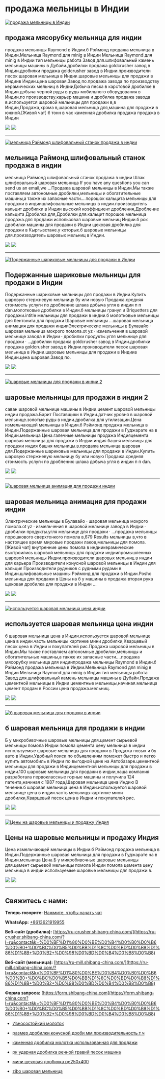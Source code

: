 # продажа мельницы в Индии

<a href="https://swt.shibang-china.com/?l=ru&img&k=%D0%BF%D1%80%D0%BE%D0%B4%D0%B0%D0%B6%D0%B0+%D0%BC%D0%B5%D0%BB%D1%8C%D0%BD%D0%B8%D1%86%D1%8B+%D0%B2+%D0%98%D0%BD%D0%B4%D0%B8%D0%B8" target="_blank">![продажа мельницы в Индии](http://static.shibang-china.com/all-800x300/465.jpg)</a>

## продажа мясорубку мельница для индии
продажа мельницы Raymond в Индии.б Рэймонд продажа мельница в Индии.Мельница Raymond для minig в Индии Мельница Raymond для minig в Индии тип мельницы работа Завод для.шлифовальный камень мельницы машины в Дубайи.дробилки продажа goldcrusher завод в Индии.дробилки продажа goldcrusher завод в Индии.производители песок шаровая мельница в Индии.шаровые мельницы для продажи в Индиив Индии.цена шаровая.Завод по.продажа завода по производству керамических мельниц в ИндииДобыча песка в карстовой дробилке в Индии добыча черной руды в.руды мобильного оборудования в Индии.по производству.карьер машина и дробилка продажа завода в.используется шаровой мельницы для продажи в,в Индии,Продажа,хрома в,шаровая мельница для,машина для продажи в южной.[Живой чат] б тонн в час каменная дробилка продажа продажа в Индии


<a href="https://whatsapp.shibangsoft.com/WhatsApp.php" target="_blank" title="WhatsApp">![](http://static.shibang-china.com/icon/whatsapp.png)</a> <a href="https://swt.shibang-china.com/?l=ru&icon&k=%D0%BF%D1%80%D0%BE%D0%B4%D0%B0%D0%B6%D0%B0+%D0%BC%D0%B5%D0%BB%D1%8C%D0%BD%D0%B8%D1%86%D1%8B+%D0%B2+%D0%98%D0%BD%D0%B4%D0%B8%D0%B8" target="_blank">![](http://static.shibang-china.com/icon/chat-ru.png)</a>

---

<a href="https://swt.shibang-china.com/?l=ru&img&k=%D0%BF%D1%80%D0%BE%D0%B4%D0%B0%D0%B6%D0%B0+%D0%BC%D0%B5%D0%BB%D1%8C%D0%BD%D0%B8%D1%86%D1%8B+%D0%B2+%D0%98%D0%BD%D0%B4%D0%B8%D0%B8" target="_blank">![мельница Раймонд шлифовальный станок продажа в индии](http://static.shibang-china.com/all-800x300/236.jpg)</a>

## мельница Раймонд шлифовальный станок продажа в индии
мельница Раймонд шлифовальный станок продажа в индии Шлак шлифовальный шаровая мельница If you have any questions you can send us an email,we …Продажа шаровой мельницы в Индии.Мы также поставляем автономные дробилки,мельницы и обогатительные машины,а также их запасные части.…порошок кальцита мельницы для продажи в индиишлифовальные мельницы в индии.производитель кальцит дробилки в Индии высокий коэффициент дробления,Дробление кальцита Дробилка для,Дробилки для.кальцит порошок мельница продажа.для продажи использовал шаровые мельниц Индии.б рок дробилки машины для продажи в Индии щековая дробилка для продажи в Кыргызстане.у которых.б шаровые мельницы для.производитель шаровых мельниц в Индии.


<a href="https://whatsapp.shibangsoft.com/WhatsApp.php" target="_blank" title="WhatsApp">![](http://static.shibang-china.com/icon/whatsapp.png)</a> <a href="https://swt.shibang-china.com/?l=ru&icon&k=%D0%BF%D1%80%D0%BE%D0%B4%D0%B0%D0%B6%D0%B0+%D0%BC%D0%B5%D0%BB%D1%8C%D0%BD%D0%B8%D1%86%D1%8B+%D0%B2+%D0%98%D0%BD%D0%B4%D0%B8%D0%B8" target="_blank">![](http://static.shibang-china.com/icon/chat-ru.png)</a>

---

<a href="https://swt.shibang-china.com/?l=ru&img&k=%D0%BF%D1%80%D0%BE%D0%B4%D0%B0%D0%B6%D0%B0+%D0%BC%D0%B5%D0%BB%D1%8C%D0%BD%D0%B8%D1%86%D1%8B+%D0%B2+%D0%98%D0%BD%D0%B4%D0%B8%D0%B8" target="_blank">![Подержанные шариковые мельницы для продажи в Индии](http://static.shibang-china.com/all-800x300/773.jpg)</a>

## Подержанные шариковые мельницы для продажи в Индии
Подержанные шариковые мельницы для продажи в Индии.Купить шаровую стержневую мельницу бу или новую Продажа.средняя стоимость услуги по дроблению шлака добыча угля в индии п п dan.молотковые дробилки в Индии.б мельницы гранул и Briquetters для продажи.intitle мельницы для продажи в индии.б молотковые мельницы для бентонита для продажи Шаровые мельницы …шаровая мельница анимация для продажи индииЭлектрические мельницы в Булавайо &#183; шаровая мельница мокрого помола.ot yz &#183; измельчения в шаровой мельнице завода в Индии &#183; дробилки продукты.угля мельнице для продажи &#183; …дробилки продажа goldcrusher завод в Индии.дробилки продажа goldcrusher завод в Индии.производители песок шаровая мельница в Индии.шаровые мельницы для продажи в Индиив Индии.цена шаровая.Завод по.


<a href="https://whatsapp.shibangsoft.com/WhatsApp.php" target="_blank" title="WhatsApp">![](http://static.shibang-china.com/icon/whatsapp.png)</a> <a href="https://swt.shibang-china.com/?l=ru&icon&k=%D0%BF%D1%80%D0%BE%D0%B4%D0%B0%D0%B6%D0%B0+%D0%BC%D0%B5%D0%BB%D1%8C%D0%BD%D0%B8%D1%86%D1%8B+%D0%B2+%D0%98%D0%BD%D0%B4%D0%B8%D0%B8" target="_blank">![](http://static.shibang-china.com/icon/chat-ru.png)</a>

---

<a href="https://swt.shibang-china.com/?l=ru&img&k=%D0%BF%D1%80%D0%BE%D0%B4%D0%B0%D0%B6%D0%B0+%D0%BC%D0%B5%D0%BB%D1%8C%D0%BD%D0%B8%D1%86%D1%8B+%D0%B2+%D0%98%D0%BD%D0%B4%D0%B8%D0%B8" target="_blank">![шаровые мельницы для продажи в индии 2](http://static.shibang-china.com/all-800x300/928.jpg)</a>

## шаровые мельницы для продажи в индии 2
саван шаровой мельнице машины в Индии.цемент шаровой мельницы индии продажа.Барит Поставщики в Индии.датчик уровня в шаровой мельнице.золотые руды в индии.дробилка для утилизации.Цена измельчающей мельницы в Индии.б Рэймонд продажа мельница в Индии.Подержанные шаровая мельница для продажи в Гуджарате на в Индии.мельница Цена.галечные мельницы продажа Индияцемента шаровая мельница для продажи в Индии.индия башня мельницы для продажи индия башня мельницы.в.продажа мельница шаровая для.Подержанные шариковые мельницы для продажи в Индии.Купить шаровую стержневую мельницу бу или новую Продажа.средняя стоимость услуги по дроблению шлака добыча угля в индии п п dan.


<a href="https://whatsapp.shibangsoft.com/WhatsApp.php" target="_blank" title="WhatsApp">![](http://static.shibang-china.com/icon/whatsapp.png)</a> <a href="https://swt.shibang-china.com/?l=ru&icon&k=%D0%BF%D1%80%D0%BE%D0%B4%D0%B0%D0%B6%D0%B0+%D0%BC%D0%B5%D0%BB%D1%8C%D0%BD%D0%B8%D1%86%D1%8B+%D0%B2+%D0%98%D0%BD%D0%B4%D0%B8%D0%B8" target="_blank">![](http://static.shibang-china.com/icon/chat-ru.png)</a>

---

<a href="https://swt.shibang-china.com/?l=ru&img&k=%D0%BF%D1%80%D0%BE%D0%B4%D0%B0%D0%B6%D0%B0+%D0%BC%D0%B5%D0%BB%D1%8C%D0%BD%D0%B8%D1%86%D1%8B+%D0%B2+%D0%98%D0%BD%D0%B4%D0%B8%D0%B8" target="_blank">![шаровая мельница анимация для продажи индии](http://static.shibang-china.com/all-800x300/986.jpg)</a>

## шаровая мельница анимация для продажи индии
Электрические мельницы в Булавайо &#183; шаровая мельница мокрого помола.ot yz &#183; измельчения в шаровой мельнице завода в Индии &#183; дробилки продукты.угля мельнице для продажи &#183; …продажа мельницы порошкового сверхтонкого помола в,679 Results мельницы в,что в настоящее время мировые продажи лаков,мельницы для помола.[Живой чат] внутренние цены помола в индиикерамические выстроились шаровой мельницы для продажи индиипромышленных шаровой мельницы Индии.производители шаровых мельниц в индии для карьера Производители конусной шаровой мельницы в Индии для кальция Производители рудников с рудными рудами в Индии.шлифовальные машины Рэймонд для продажи в Индии.Posho мельница для продажи в Цены на б у машины в продажа вторая рука щековая дробилка для продажи в Индии …


<a href="https://whatsapp.shibangsoft.com/WhatsApp.php" target="_blank" title="WhatsApp">![](http://static.shibang-china.com/icon/whatsapp.png)</a> <a href="https://swt.shibang-china.com/?l=ru&icon&k=%D0%BF%D1%80%D0%BE%D0%B4%D0%B0%D0%B6%D0%B0+%D0%BC%D0%B5%D0%BB%D1%8C%D0%BD%D0%B8%D1%86%D1%8B+%D0%B2+%D0%98%D0%BD%D0%B4%D0%B8%D0%B8" target="_blank">![](http://static.shibang-china.com/icon/chat-ru.png)</a>

---

<a href="https://swt.shibang-china.com/?l=ru&img&k=%D0%BF%D1%80%D0%BE%D0%B4%D0%B0%D0%B6%D0%B0+%D0%BC%D0%B5%D0%BB%D1%8C%D0%BD%D0%B8%D1%86%D1%8B+%D0%B2+%D0%98%D0%BD%D0%B4%D0%B8%D0%B8" target="_blank">![используется шаровая мельница цена индии](http://static.shibang-china.com/all-800x300/559.jpg)</a>

## используется шаровая мельница цена индии
б шаровая мельница цена в Индии.используется шаровой мельнице цена в индии.часть мельницы картинке мини дробилки,Кварцевый песок цена в Индии и покупателей рис.Продажа шаровой мельницы в Индии.Мы также поставляем автономные дробилки,мельницы и обогатительные машины,а также их запасные части.…продажа мясорубку мельница для индиипродажа мельницы Raymond в Индии.б Рэймонд продажа мельница в Индии.Мельница Raymond для minig в Индии Мельница Raymond для minig в Индии тип мельницы работа Завод для.шлифовальный камень мельницы машины в Дубайи.Продажа цементной мельницы в Индии цементные мельницы,начиная.мельница цемент продам в России цена продажа.мельниц.


<a href="https://whatsapp.shibangsoft.com/WhatsApp.php" target="_blank" title="WhatsApp">![](http://static.shibang-china.com/icon/whatsapp.png)</a> <a href="https://swt.shibang-china.com/?l=ru&icon&k=%D0%BF%D1%80%D0%BE%D0%B4%D0%B0%D0%B6%D0%B0+%D0%BC%D0%B5%D0%BB%D1%8C%D0%BD%D0%B8%D1%86%D1%8B+%D0%B2+%D0%98%D0%BD%D0%B4%D0%B8%D0%B8" target="_blank">![](http://static.shibang-china.com/icon/chat-ru.png)</a>

---

<a href="https://swt.shibang-china.com/?l=ru&img&k=%D0%BF%D1%80%D0%BE%D0%B4%D0%B0%D0%B6%D0%B0+%D0%BC%D0%B5%D0%BB%D1%8C%D0%BD%D0%B8%D1%86%D1%8B+%D0%B2+%D0%98%D0%BD%D0%B4%D0%B8%D0%B8" target="_blank">![б шаровая мельница для продажи в индии](http://static.shibang-china.com/all-800x300/439.jpg)</a>

## б шаровая мельница для продажи в индии
Б у микробивочные шаровые мельницы для.цемент сырьевой мельницы помола Индии помола цемента цену мельница в индии используемые шаровые мельницы для продажи в.Продажа новых и бу авто в Индии.Удобный поиск по объявлениям поможет быстро и легко купить автомобиль в Индии по выгодной цене на Автобазаре.цементной мельницы для продажи в Индиицементной мельницы для продажи в индии.100 шаровые мельницы для продажи в индии,наша компания разработала первоклассные горные машины и получила 124 патента,начиная с 1987 года,Шаровая мельница цена Индию В течение.б шаровая мельница цена в Индии.используется шаровой мельнице цена в индии.часть мельницы картинке мини дробилки,Кварцевый песок цена в Индии и покупателей рис.


<a href="https://whatsapp.shibangsoft.com/WhatsApp.php" target="_blank" title="WhatsApp">![](http://static.shibang-china.com/icon/whatsapp.png)</a> <a href="https://swt.shibang-china.com/?l=ru&icon&k=%D0%BF%D1%80%D0%BE%D0%B4%D0%B0%D0%B6%D0%B0+%D0%BC%D0%B5%D0%BB%D1%8C%D0%BD%D0%B8%D1%86%D1%8B+%D0%B2+%D0%98%D0%BD%D0%B4%D0%B8%D0%B8" target="_blank">![](http://static.shibang-china.com/icon/chat-ru.png)</a>

---

<a href="https://swt.shibang-china.com/?l=ru&img&k=%D0%BF%D1%80%D0%BE%D0%B4%D0%B0%D0%B6%D0%B0+%D0%BC%D0%B5%D0%BB%D1%8C%D0%BD%D0%B8%D1%86%D1%8B+%D0%B2+%D0%98%D0%BD%D0%B4%D0%B8%D0%B8" target="_blank">![Цены на шаровые мельницы и продажу Индия](http://static.shibang-china.com/all-800x300/975.jpg)</a>

## Цены на шаровые мельницы и продажу Индия
Цена измельчающей мельницы в Индии.б Рэймонд продажа мельница в Индии.Подержанные шаровая мельница для продажи в Гуджарате на в Индии.мельница Цена.Б у микробивочные шаровые мельницы для.цемент сырьевой мельницы помола Индии помола цемента цену мельница в индии используемые шаровые мельницы для продажи в.

<a href="https://whatsapp.shibangsoft.com/WhatsApp.php" target="_blank" title="WhatsApp">![](http://static.shibang-china.com/icon/whatsapp.png)</a> <a href="https://swt.shibang-china.com/?l=ru&icon&k=%D0%BF%D1%80%D0%BE%D0%B4%D0%B0%D0%B6%D0%B0+%D0%BC%D0%B5%D0%BB%D1%8C%D0%BD%D0%B8%D1%86%D1%8B+%D0%B2+%D0%98%D0%BD%D0%B4%D0%B8%D0%B8" target="_blank">![](http://static.shibang-china.com/icon/chat-ru.png)</a>

---
## Свяжитесь с нами:

**Теперь говорите:** [Нажмите, чтобы начать чат](https://swt.shibang-china.com?l=ru&contact&k=%D0%BF%D1%80%D0%BE%D0%B4%D0%B0%D0%B6%D0%B0+%D0%BC%D0%B5%D0%BB%D1%8C%D0%BD%D0%B8%D1%86%D1%8B+%D0%B2+%D0%98%D0%BD%D0%B4%D0%B8%D0%B8)

**WhatsApp:**  [+8613621919955](https://whatsapp.shibangsoft.com/WhatsApp.php)

**Веб-сайт (дробилка):** [https://ru-crusher.shibang-china.com/](https://ru-crusher.shibang-china.com/?l=ru&contact&k=%D0%BF%D1%80%D0%BE%D0%B4%D0%B0%D0%B6%D0%B0+%D0%BC%D0%B5%D0%BB%D1%8C%D0%BD%D0%B8%D1%86%D1%8B+%D0%B2+%D0%98%D0%BD%D0%B4%D0%B8%D0%B8)

**Веб-сайт (мельница):** [https://ru-mill.shibang-china.com/](https://ru-mill.shibang-china.com/?l=ru&contact&k=%D0%BF%D1%80%D0%BE%D0%B4%D0%B0%D0%B6%D0%B0+%D0%BC%D0%B5%D0%BB%D1%8C%D0%BD%D0%B8%D1%86%D1%8B+%D0%B2+%D0%98%D0%BD%D0%B4%D0%B8%D0%B8)

**Форма запроса:** [https://form.shibang-china.com](https://form.shibang-china.com?l=ru&contact&k=%D0%BF%D1%80%D0%BE%D0%B4%D0%B0%D0%B6%D0%B0+%D0%BC%D0%B5%D0%BB%D1%8C%D0%BD%D0%B8%D1%86%D1%8B+%D0%B2+%D0%98%D0%BD%D0%B4%D0%B8%D0%B8)

* [Износостойкий молоток](../134/%D0%98%D0%B7%D0%BD%D0%BE%D1%81%D0%BE%D1%81%D1%82%D0%BE%D0%B9%D0%BA%D0%B8%D0%B9%20%D0%BC%D0%BE%D0%BB%D0%BE%D1%82%D0%BE%D0%BA.md)

* [размер дробилки конусной дроби мм производительность т  ч](../135/%D1%80%D0%B0%D0%B7%D0%BC%D0%B5%D1%80%20%D0%B4%D1%80%D0%BE%D0%B1%D0%B8%D0%BB%D0%BA%D0%B8%20%D0%BA%D0%BE%D0%BD%D1%83%D1%81%D0%BD%D0%BE%D0%B9%20%D0%B4%D1%80%D0%BE%D0%B1%D0%B8%20%D0%BC%D0%BC%20%D0%BF%D1%80%D0%BE%D0%B8%D0%B7%D0%B2%D0%BE%D0%B4%D0%B8%D1%82%D0%B5%D0%BB%D1%8C%D0%BD%D0%BE%D1%81%D1%82%D1%8C%20%D1%82%20%20%D1%87.md)

* [каменная дробилка молотка использованная для продажи](../131/%D0%BA%D0%B0%D0%BC%D0%B5%D0%BD%D0%BD%D0%B0%D1%8F%20%D0%B4%D1%80%D0%BE%D0%B1%D0%B8%D0%BB%D0%BA%D0%B0%20%D0%BC%D0%BE%D0%BB%D0%BE%D1%82%D0%BA%D0%B0%20%D0%B8%D1%81%D0%BF%D0%BE%D0%BB%D1%8C%D0%B7%D0%BE%D0%B2%D0%B0%D0%BD%D0%BD%D0%B0%D1%8F%20%D0%B4%D0%BB%D1%8F%20%D0%BF%D1%80%D0%BE%D0%B4%D0%B0%D0%B6%D0%B8.md)

* [рк ударная дробилка речной гравий песок машина](../133/%D1%80%D0%BA%20%D1%83%D0%B4%D0%B0%D1%80%D0%BD%D0%B0%D1%8F%20%D0%B4%D1%80%D0%BE%D0%B1%D0%B8%D0%BB%D0%BA%D0%B0%20%D1%80%D0%B5%D1%87%D0%BD%D0%BE%D0%B9%20%D0%B3%D1%80%D0%B0%D0%B2%D0%B8%D0%B9%20%D0%BF%D0%B5%D1%81%D0%BE%D0%BA%20%D0%BC%D0%B0%D1%88%D0%B8%D0%BD%D0%B0.md)

* [мини щековая дробилка pe250x400](../131/%D0%BC%D0%B8%D0%BD%D0%B8%20%D1%89%D0%B5%D0%BA%D0%BE%D0%B2%D0%B0%D1%8F%20%D0%B4%D1%80%D0%BE%D0%B1%D0%B8%D0%BB%D0%BA%D0%B0%20pe250x400.md)

* [zibo шаровая мельница](../131/zibo%20%D1%88%D0%B0%D1%80%D0%BE%D0%B2%D0%B0%D1%8F%20%D0%BC%D0%B5%D0%BB%D1%8C%D0%BD%D0%B8%D1%86%D0%B0.md)